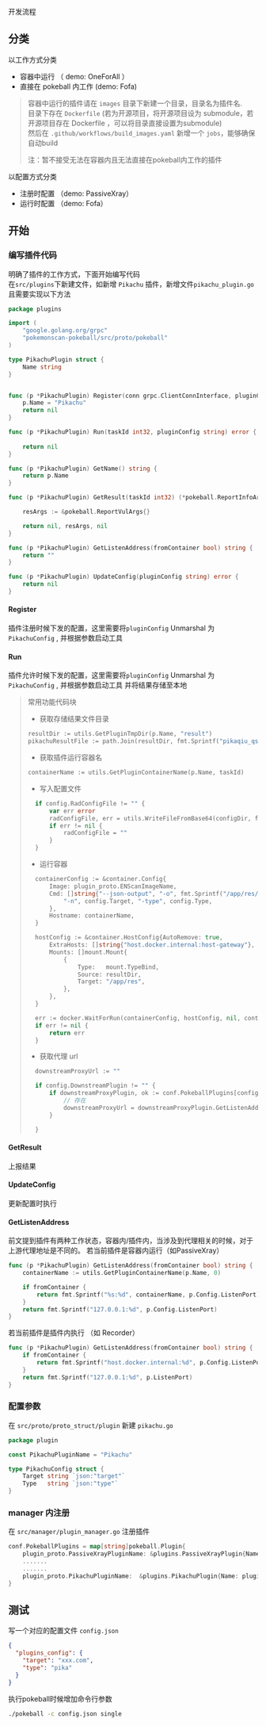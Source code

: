 开发流程

## 分类

以工作方式分类
- 容器中运行 （ demo: OneForAll ）
- 直接在 pokeball 内工作 (demo: Fofa)

>容器中运行的插件请在 `images` 目录下新建一个目录，目录名为插件名.  
目录下存在 `Dockerfile` (若为开源项目，将开源项目设为 submodule，若开源项目存在 Dockerfile ，可以将目录直接设置为submodule)       
然后在 `.github/workflows/build_images.yaml` 新增一个 `jobs`，能够确保自动build
> 
> 注：暂不接受无法在容器内且无法直接在pokeball内工作的插件 


以配置方式分类
- 注册时配置 （demo: PassiveXray）
- 运行时配置 （demo: Fofa）


## 开始


### 编写插件代码

明确了插件的工作方式，下面开始编写代码   
在`src/plugins`下新建文件，如新增 `Pikachu` 插件，新增文件`pikachu_plugin.go`
且需要实现以下方法


```go
package plugins

import (
	"google.golang.org/grpc"
	"pokemonscan-pokeball/src/proto/pokeball"
)

type PikachuPlugin struct {
	Name string
}


func (p *PikachuPlugin) Register(conn grpc.ClientConnInterface, pluginConfig string) error {
	p.Name = "Pikachu"
	return nil
}

func (p *PikachuPlugin) Run(taskId int32, pluginConfig string) error {
	
	return nil
}

func (p *PikachuPlugin) GetName() string {
	return p.Name
}

func (p *PikachuPlugin) GetResult(taskId int32) (*pokeball.ReportInfoArgs, *pokeball.ReportVulArgs, error) {

	resArgs := &pokeball.ReportVulArgs{}

	return nil, resArgs, nil
}

func (p *PikachuPlugin) GetListenAddress(fromContainer bool) string {
	return ""
}

func (p *PikachuPlugin) UpdateConfig(pluginConfig string) error {
	return nil
}
```

#### Register

插件注册时候下发的配置，这里需要将`pluginConfig` Unmarshal 为 `PikachuConfig` , 并根据参数启动工具

#### Run

插件允许时候下发的配置，这里需要将`pluginConfig` Unmarshal 为 `PikachuConfig` , 并根据参数启动工具
并将结果存储至本地

> 常用功能代码块
> 
> - 获取存储结果文件目录
> ```go
> resultDir := utils.GetPluginTmpDir(p.Name, "result")
> pikachuResultFile := path.Join(resultDir, fmt.Sprintf("pikaqiu_qs-%d", taskId))
>```
> - 获取插件运行容器名
> ```go
> containerName := utils.GetPluginContainerName(p.Name, taskId)
> ```
> - 写入配置文件
> ```go
> 	if config.RadConfigFile != "" {
>		var err error
>		radConfigFile, err = utils.WriteFileFromBase64(configDir, fmt.Sprintf(radConfigFileFormat, taskId), config.RadConfigFile)
>		if err != nil {
>			radConfigFile = ""
>		}
>	} 
> ```
> - 运行容器
> ```go
> 	containerConfig := &container.Config{
>		Image: plugin_proto.ENScanImageName,
>		Cmd: []string{"--json-output", "-o", fmt.Sprintf("/app/res/pikaqiu_qs-%d", taskId),
>			"-n", config.Target, "-type", config.Type,
>		},
>		Hostname: containerName,
>	}
>
>	hostConfig := &container.HostConfig{AutoRemove: true,
>		ExtraHosts: []string{"host.docker.internal:host-gateway"},
>		Mounts: []mount.Mount{
>			{
>				Type:   mount.TypeBind,
>				Source: resultDir,
>				Target: "/app/res",
>			},
>		},
>	}
>
>	err := docker.WaitForRun(containerConfig, hostConfig, nil, containerName)
>	if err != nil {
>		return err
>	}
> ```
> - 获取代理 url
> ```go
> 	downstreamProxyUrl := ""
>
>	if config.DownstreamPlugin != "" {
>		if downstreamProxyPlugin, ok := conf.PokeballPlugins[config.DownstreamPlugin]; ok {
>			// 存在
>			downstreamProxyUrl = downstreamProxyPlugin.GetListenAddress(true)
>		}
>
>	}
>```

#### GetResult

上报结果

#### UpdateConfig

更新配置时执行

#### GetListenAddress

前文提到插件有两种工作状态，容器内/插件内，当涉及到代理相关的时候，对于上游代理地址是不同的。
若当前插件是容器内运行（如PassiveXray）
```go
func (p *PikachuPlugin) GetListenAddress(fromContainer bool) string {
	containerName := utils.GetPluginContainerName(p.Name, 0)

	if fromContainer {
		return fmt.Sprintf("%s:%d", containerName, p.Config.ListenPort)
	}
	return fmt.Sprintf("127.0.0.1:%d", p.Config.ListenPort)
}
```

若当前插件是插件内执行 （如 Recorder）
```go
func (p *PikachuPlugin) GetListenAddress(fromContainer bool) string {
	if fromContainer {
		return fmt.Sprintf("host.docker.internal:%d", p.Config.ListenPort)
	}
	return fmt.Sprintf("127.0.0.1:%d", p.ListenPort)
}
```



### 配置参数

在 `src/proto/proto_struct/plugin` 新建 `pikachu.go`

```go
package plugin

const PikachuPluginName = "Pikachu"

type PikachuConfig struct {
	Target string `json:"target"`
	Type   string `json:"type"`
}
```


### manager 内注册

在 `src/manager/plugin_manager.go` 注册插件 

```go
conf.PokeballPlugins = map[string]pokeball.Plugin{
    plugin_proto.PassiveXrayPluginName: &plugins.PassiveXrayPlugin{Name: plugin_proto.PassiveXrayPluginName},
    .......
    .......
    plugin_proto.PikachuPluginName:  &plugins.PikachuPlugin{Name: plugin_proto.PikachuPluginName}
}
```

## 测试

写一个对应的配置文件 `config.json`

```json
{
  "plugins_config": {
    "target": "xxx.com",
    "type": "pika"
  }
}
```

执行pokeball时候增加命令行参数
```bash
./pokeball -c config.json single
```
